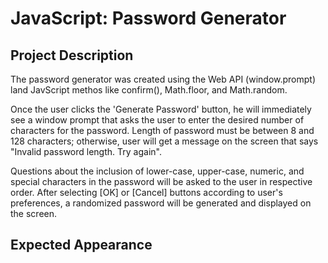 # JavaScript: Password Generator

## Project Description

The password generator was created using the Web API (window.prompt) land JavScript methos like confirm(), Math.floor, and Math.random.

Once the user clicks the 'Generate Password' button, he will immediately see a window prompt that asks the user to enter the desired number of characters for the password. Length of password must be between 8 and 128 characters; otherwise, user will get a message on the screen that says "Invalid password length. Try again".

Questions about the inclusion of lower-case, upper-case, numeric, and special characters in the password will be asked to the user in respective order. After selecting [OK] or [Cancel] buttons according to user's preferences, a randomized password will be generated and displayed on the screen.

## Expected Appearance

